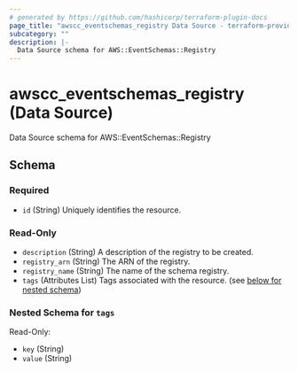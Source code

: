 ```yaml
---
# generated by https://github.com/hashicorp/terraform-plugin-docs
page_title: "awscc_eventschemas_registry Data Source - terraform-provider-awscc"
subcategory: ""
description: |-
  Data Source schema for AWS::EventSchemas::Registry
---
```


# awscc_eventschemas_registry (Data Source)

Data Source schema for AWS::EventSchemas::Registry



<!-- schema generated by tfplugindocs -->
## Schema

### Required

- `id` (String) Uniquely identifies the resource.

### Read-Only

- `description` (String) A description of the registry to be created.
- `registry_arn` (String) The ARN of the registry.
- `registry_name` (String) The name of the schema registry.
- `tags` (Attributes List) Tags associated with the resource. (see [below for nested schema](#nestedatt--tags))

<a id="nestedatt--tags"></a>
### Nested Schema for `tags`

Read-Only:

- `key` (String)
- `value` (String)

